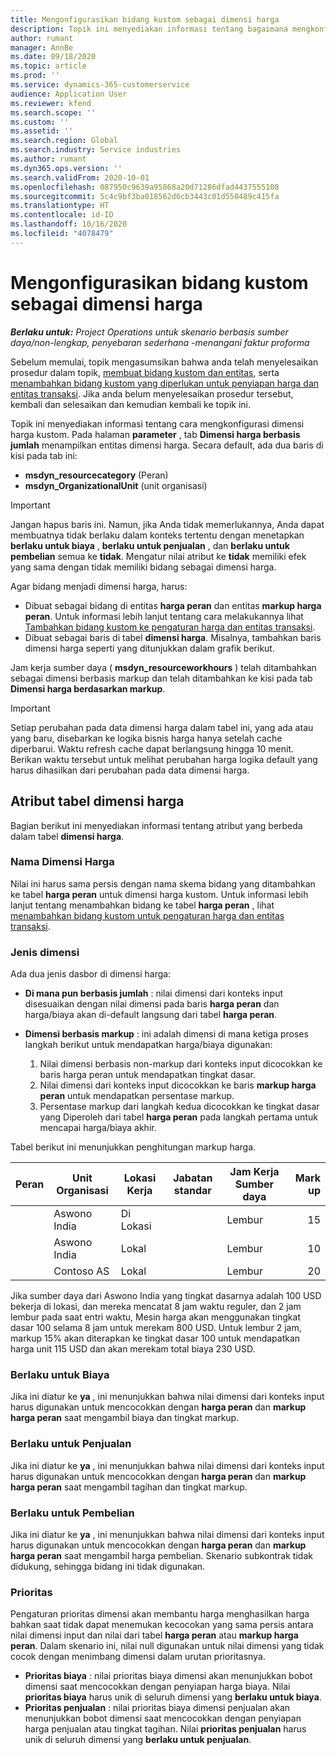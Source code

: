 ```yaml
---
title: Mengonfigurasikan bidang kustom sebagai dimensi harga
description: Topik ini menyediakan informasi tentang bagaimana mengkonfigurasi dimensi harga menggunakan bidang kustom .
author: rumant
manager: AnnBe
ms.date: 09/18/2020
ms.topic: article
ms.prod: ''
ms.service: dynamics-365-customerservice
audience: Application User
ms.reviewer: kfend
ms.search.scope: ''
ms.custom: ''
ms.assetid: ''
ms.search.region: Global
ms.search.industry: Service industries
ms.author: rumant
ms.dyn365.ops.version: ''
ms.search.validFrom: 2020-10-01
ms.openlocfilehash: 087950c9639a95868a20d71286dfad4437555108
ms.sourcegitcommit: 5c4c9bf3ba018562d6cb3443c01d550489c415fa
ms.translationtype: HT
ms.contentlocale: id-ID
ms.lasthandoff: 10/16/2020
ms.locfileid: "4078479"
---
```

# <a name="set-up-custom-fields-as-pricing-dimensions"></a>Mengonfigurasikan bidang kustom sebagai dimensi harga

_**Berlaku untuk:** Project Operations untuk skenario berbasis sumber daya/non-lengkap, penyebaran sederhana -menangani faktur proforma_

Sebelum memulai, topik mengasumsikan bahwa anda telah menyelesaikan prosedur dalam topik, [membuat bidang kustom dan entitas](create-custom-fields-entities-pricing-dimensions.md), serta [menambahkan bidang kustom yang diperlukan untuk penyiapan harga dan entitas transaksi](add-custom-fields-price-setup-transactional-entities.md). Jika anda belum menyelesaikan prosedur tersebut, kembali dan selesaikan dan kemudian kembali ke topik ini. 

Topik ini menyediakan informasi tentang cara mengkonfigurasi dimensi harga kustom. Pada halaman **parameter** , tab **Dimensi harga berbasis jumlah** menampilkan entitas dimensi harga. Secara default, ada dua baris di kisi pada tab ini:

- **msdyn_resourcecategory** (Peran)
- **msdyn_OrganizationalUnit** (unit organisasi)

> [!IMPORTANT]
> Jangan hapus baris ini. Namun, jika Anda tidak memerlukannya, Anda dapat membuatnya tidak berlaku dalam konteks tertentu dengan menetapkan **berlaku untuk biaya** , **berlaku untuk penjualan** , dan **berlaku untuk pembelian** semua ke **tidak**. Mengatur nilai atribut ke **tidak** memiliki efek yang sama dengan tidak memiliki bidang sebagai dimensi harga.

Agar bidang menjadi dimensi harga, harus:

- Dibuat sebagai bidang di entitas **harga peran** dan entitas **markup harga peran**. Untuk informasi lebih lanjut tentang cara melakukannya lihat [Tambahkan bidang kustom ke pengaturan harga dan entitas transaksi](add-custom-fields-price-setup-transactional-entities.md).
- Dibuat sebagai baris di tabel **dimensi harga**. Misalnya, tambahkan baris dimensi harga seperti yang ditunjukkan dalam grafik berikut. 

Jam kerja sumber daya ( **msdyn_resourceworkhours** ) telah ditambahkan sebagai dimensi berbasis markup dan telah ditambahkan ke kisi pada tab **Dimensi harga berdasarkan markup**.

> [!IMPORTANT]
> Setiap perubahan pada data dimensi harga dalam tabel ini, yang ada atau yang baru, disebarkan ke logika bisnis harga hanya setelah cache diperbarui. Waktu refresh cache dapat berlangsung hingga 10 menit. Berikan waktu tersebut untuk melihat perubahan harga logika default yang harus dihasilkan dari perubahan pada data dimensi harga.


## <a name="attributes-of-the-pricing-dimensions-table"></a>Atribut tabel dimensi harga
Bagian berikut ini menyediakan informasi tentang atribut yang berbeda dalam tabel **dimensi harga**.

### <a name="pricing-dimension-name"></a>Nama Dimensi Harga
Nilai ini harus sama persis dengan nama skema bidang yang ditambahkan ke tabel **harga peran** untuk dimensi harga kustom. Untuk informasi lebih lanjut tentang menambahkan bidang ke tabel **harga peran** , lihat [menambahkan bidang kustom untuk pengaturan harga dan entitas transaksi](add-custom-fields-price-setup-transactional-entities.md).

### <a name="type-of-dimension"></a>Jenis dimensi
Ada dua jenis dasbor di dimensi harga:
  
  - **Di mana pun berbasis jumlah** : nilai dimensi dari konteks input disesuaikan dengan nilai dimensi pada baris **harga peran** dan harga/biaya akan di-default langsung dari tabel **harga peran**.
  - **Dimensi berbasis markup** : ini adalah dimensi di mana ketiga proses langkah berikut untuk mendapatkan harga/biaya digunakan:
 
    1. Nilai dimensi berbasis non-markup dari konteks input dicocokkan ke baris harga peran untuk mendapatkan tingkat dasar.
    2. Nilai dimensi dari konteks input dicocokkan ke baris **markup harga peran** untuk mendapatkan persentase markup.
    3. Persentase markup dari langkah kedua dicocokkan ke tingkat dasar yang Diperoleh dari tabel **harga peran** pada langkah pertama untuk mencapai harga/biaya akhir.
   
   Tabel berikut ini menunjukkan penghitungan markup harga.
  
| Peran        | Unit Organisasi    |Lokasi Kerja      |Jabatan standar      |Jam Kerja Sumber daya      |  Mark up|
| ------------|-------------|-------------------|--------------------|-------------------------|--------:|
|             | Aswono India|Di Lokasi            |                    |Lembur                 |15     |
|             | Aswono India|Lokal             |                    |Lembur                 |10     |
|             | Contoso AS   |Lokal             |                    |Lembur                 |20     |


Jika sumber daya dari Aswono India yang tingkat dasarnya adalah 100 USD bekerja di lokasi, dan mereka mencatat 8 jam waktu reguler, dan 2 jam lembur pada saat entri waktu, Mesin harga akan menggunakan tingkat dasar 100 selama 8 jam untuk merekam 800 USD. Untuk lembur 2 jam, markup 15% akan diterapkan ke tingkat dasar 100 untuk mendapatkan harga unit 115 USD dan akan merekam total biaya 230 USD.

### <a name="applicable-to-cost"></a>Berlaku untuk Biaya 
Jika ini diatur ke **ya** , ini menunjukkan bahwa nilai dimensi dari konteks input harus digunakan untuk mencocokkan dengan **harga peran** dan **markup harga peran** saat mengambil biaya dan tingkat markup.

### <a name="applicable-to-sales"></a>Berlaku untuk Penjualan
Jika ini diatur ke **ya** , ini menunjukkan bahwa nilai dimensi dari konteks input harus digunakan untuk mencocokkan dengan **harga peran** dan **markup harga peran** saat mengambil tagihan dan tingkat markup.

### <a name="applicable-to-purchase"></a>Berlaku untuk Pembelian
Jika ini diatur ke **ya** , ini menunjukkan bahwa nilai dimensi dari konteks input harus digunakan untuk mencocokkan dengan **harga peran** dan **markup harga peran** saat mengambil harga pembelian. Skenario subkontrak tidak didukung, sehingga bidang ini tidak digunakan. 

### <a name="priority"></a>Prioritas
Pengaturan prioritas dimensi akan membantu harga menghasilkan harga bahkan saat tidak dapat menemukan kecocokan yang sama persis antara nilai dimensi input dan nilai dari tabel **harga peran** atau **markup harga peran**. Dalam skenario ini, nilai null digunakan untuk nilai dimensi yang tidak cocok dengan menimbang dimensi dalam urutan prioritasnya.

- **Prioritas biaya** : nilai prioritas biaya dimensi akan menunjukkan bobot dimensi saat mencocokkan dengan penyiapan harga biaya. Nilai **prioritas biaya** harus unik di seluruh dimensi yang **berlaku untuk biaya**.
- **Prioritas penjualan** : nilai prioritas biaya dimensi penjualan akan menunjukkan bobot dimensi saat mencocokkan dengan penyiapan harga penjualan atau tingkat tagihan. Nilai **prioritas penjualan** harus unik di seluruh dimensi yang **berlaku untuk penjualan**.
